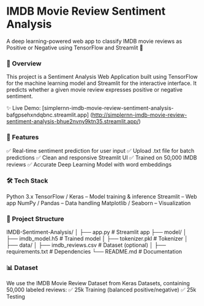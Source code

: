 <h1>IMDB Movie Review Sentiment Analysis</h1>

A deep learning-powered web app to classify IMDB movie reviews as Positive or Negative using TensorFlow and Streamlit 🚀

<h3>📌 Overview</h3>
This project is a Sentiment Analysis Web Application built using TensorFlow for the machine learning model and Streamlit for the interactive interface.
It predicts whether a given movie review expresses positive or negative sentiment.

✨ Live Demo: [simplernn-imdb-movie-review-sentiment-analysis-bafgpsehxndqbnc.streamlit.app]
(http://simplernn-imdb-movie-review-sentiment-analysis-bhue2nvny9ktn35.streamlit.app/)


<h3>🚀 Features</h3>
✅ Real-time sentiment prediction for user input
✅ Upload .txt file for batch predictions
✅ Clean and responsive Streamlit UI
✅ Trained on 50,000 IMDB reviews
✅ Accurate Deep Learning Model with word embeddings

<h3>🛠 Tech Stack </h3>
Python 3.x
TensorFlow / Keras – Model training & inference
Streamlit – Web app
NumPy / Pandas – Data handling
Matplotlib / Seaborn – Visualization

<h3>📂 Project Structure</h3>

IMDB-Sentiment-Analysis/
│
├── app.py                 # Streamlit app
├── model/
│   ├── imdb_model.h5       # Trained model
│   ├── tokenizer.pkl       # Tokenizer
│
├── data/
│   ├── imdb_reviews.csv    # Dataset (optional)
│
├── requirements.txt        # Dependencies
└── README.md               # Documentation

<h3>📊 Dataset</h3>
We use the IMDB Movie Review Dataset from Keras Datasets, containing 50,000 labeled reviews:
✅ 25k Training (balanced positive/negative)
✅ 25k Testing
